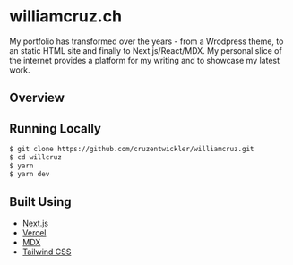 # williamcruz.ch

My portfolio has transformed over the years - from a Wrodpress theme, to an static HTML site and finally to Next.js/React/MDX. My personal slice of the internet provides a platform for my writing and to showcase my latest work.

## Overview

## Running Locally

```bash
$ git clone https://github.com/cruzentwickler/williamcruz.git
$ cd willcruz
$ yarn
$ yarn dev
```

## Built Using

- [Next.js](https://nextjs.org/)
- [Vercel](https://vercel.com)
- [MDX](https://github.com/mdx-js/mdx)
- [Tailwind CSS](https://tailwindcss.com/)
